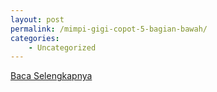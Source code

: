 ```yaml
---
layout: post
permalink: /mimpi-gigi-copot-5-bagian-bawah/
categories:
    - Uncategorized
---
```


[Baca Selengkapnya](/03)